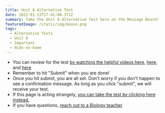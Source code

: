 ```yaml
---
title: Unit 8 Alternative Test
date: 2022-01-12T17:41:00.371Z
summary: Take the Unit 8 Alternative Test here on the Message Board!
featuredImage: /static/img/mouse.png
tags:
  - Alternative Tests
  - Unit 8
  - Important
  - Hide-on-home
---
```

* You can review for the test [by watching the helpful videos here](/posts/help-with-genetics/), [here](/posts/help-with-mitosis), and [here](/posts/help-with-meiosis)
* Remember to hit "Submit" when you are done!
* Once you hit submit, you are all set. Don't worry if you don't happen to see a confirmation message. As long as you click "submit", we will receive your test.
* If this page is acting strangely, [you can take the test by clicking here instead.](https://docs.google.com/forms/d/e/1FAIpQLSdNsv9Z2BBiLNYMg-rJrLHd6dlT4zVDXkUs1a027R8fbUH7sw/viewform?usp=sf_link)
* If you have questions, [reach out to a Biology teacher](https://mnca-biology-message-board.netlify.app/contact)